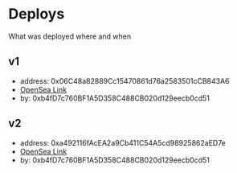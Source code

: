 # Deploys

What was deployed where and when

## v1

- address: 0x06C48a82889Cc15470861d76a2583501cCB843A6
- [OpenSea Link](https://testnets.opensea.io/collection/squarenft-rzzg0mvydk)
- by: 0xb4fD7c760BF1A5D358C488CB020d129eecb0cd51

## v2

- address: 0xa492116fAcEA2a9Cb411C54A5cd98925862aED7e
- [OpenSea Link](https://testnets.opensea.io/collection/squarenft-rzzg0mvydk)
- by: 0xb4fD7c760BF1A5D358C488CB020d129eecb0cd51
